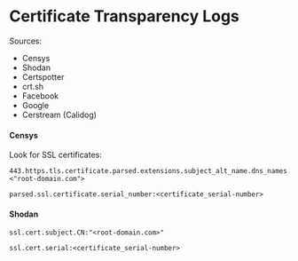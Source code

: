 # Certificate Transparency Logs

Sources:
- Censys
- Shodan
- Certspotter
- crt.sh
- Facebook
- Google
- Cerstream (Calidog)

#### Censys
Look for SSL certificates:
```
443.https.tls.certificate.parsed.extensions.subject_alt_name.dns_names:<"root-domain.com">
```
```
parsed.ssl.certificate.serial_number:<certificate_serial-number>
```

#### Shodan
```
ssl.cert.subject.CN:"<root-domain.com>"
```
```
ssl.cert.serial:<certificate_serial-number>
```
